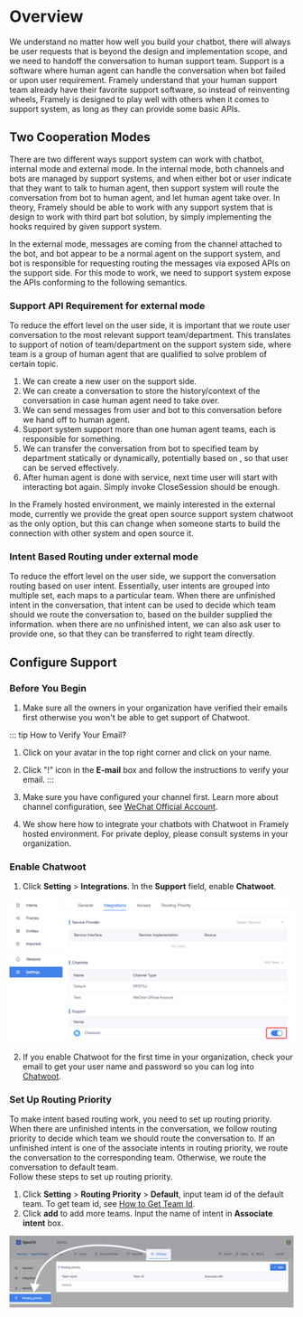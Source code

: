 # Overview

We understand no matter how well you build your chatbot, there will always be user requests that is beyond the design and implementation scope, and we need to handoff the conversation to human support team. Support is a software where human agent can handle the conversation when bot failed or upon user requirement. Framely understand that your human support team already have their favorite support software, so instead of reinventing wheels, Framely is designed to play well with others when it comes to support system, as long as they can provide some basic APIs. 


## Two Cooperation Modes
There are two different ways support system can work with chatbot, internal mode and external mode. In the internal mode, both channels and bots are managed by support systems, and when either bot or user indicate that they want to talk to human agent, then support system will route the conversation from bot to human agent, and let human agent take over. In theory, Framely should be able to work with any support system that is design to work with third part bot solution, by simply implementing the hooks required by given support system.

In the external mode, messages are coming from the channel attached to the bot, and bot appear to be a normal agent on the support system, and bot is responsible for requesting routing the messages via exposed APIs on the support side. For this mode to work, we need to support system expose the APIs conforming to the following semantics. 

### Support API Requirement for external mode
To reduce the effort level on the user side, it is important that we route user conversation to the most relevant support team/department. This translates to support of notion of team/department on the support system side, where team is a group of human agent that are qualified to solve problem of certain topic.
1. We can create a new user on the support side.
2. We can create a conversation to store the history/context of the conversation in case human agent need to take over. 
3. We can send messages from user and bot to this conversation before we hand off to human agent.
4. Support system support more than one human agent teams, each is responsible for something.
5. We can transfer the conversation from bot to specified team by department statically or dynamically, potentially based on , so that user can be served effectively. 
6. After human agent is done with service, next time user will start with interacting bot again. Simply invoke CloseSession should be enough.  

In the Framely hosted environment, we mainly interested in the external mode, currently we provide the great open source support system chatwoot as the only option, but this can change when someone starts to build the connection with other system and open source it. 


### Intent Based Routing under external mode
To reduce the effort level on the user side, we support the conversation routing based on user intent. Essentially, user intents are grouped into multiple set, each maps to a particular team. When there are unfinished intent in the conversation, that intent can be used to decide which team should we route the conversation to, based on the builder supplied the information. when there are no unfinished intent, we can also ask user to provide one, so that they can be transferred to right team directly.

## Configure Support

### Before You Begin

1. Make sure all the owners in your organization have verified their emails first otherwise you won't be able to get support of Chatwoot.

::: tip How to Verify Your Email?
1. Click on your avatar in the top right corner and click on your name.
2. Click "!" icon in the **E-mail** box and follow the instructions to verify your email.
   :::


2. Make sure you have configured your channel first. Learn more about channel configuration, see [WeChat Official Account](https://www.framely.ai/reference/channels/wpa.html#before-you-begin).

3. We show here how to integrate your chatbots with Chatwoot in Framely hosted environment. For private deploy, please consult systems in your organization.

### Enable Chatwoot

1. Click **Setting** > **Integrations**. In the **Support** field, enable **Chatwoot**.

![enable-chatwoot](/images/Chatwoot/enable-chatwoot.png)

2. If you enable Chatwoot for the first time in your organization, check your email to get your user name and password so you can log into [Chatwoot](https://chatwoot.naturali.io/).

### Set Up Routing Priority

To make intent based routing work, you need to set up routing priority. When there are unfinished intents in the conversation, we follow routing priority to decide which team we should route the conversation to. If an unfinished intent is one of the associate intents in routing priority, we route the conversation to the corresponding team. Otherwise, we route the conversation to default team.\
Follow these steps to set up routing priority.

1. Click **Setting** > **Routing Priority** > **Default**, input team id of the default team. To get team id, see [How to Get Team Id](/reference/support/Chatwoot.html#how-to-get-team-id).
2. Click **add** to add more teams. Input the name of intent in **Associate intent** box.

![routing-priority](/images/Chatwoot/routing-priority.png)


[enable-chatwoot]: /images/Chatwoot/enable-chatwoot.png